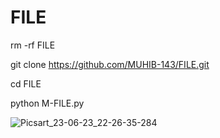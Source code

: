 # FILE

rm -rf FILE

git clone https://github.com/MUHIB-143/FILE.git

cd FILE

python M-FILE.py

![Picsart_23-06-23_22-26-35-284](https://github.com/MUHIB-143/FILE/assets/122245772/432b52e6-5fa9-4420-995a-b1447e76a08e)

